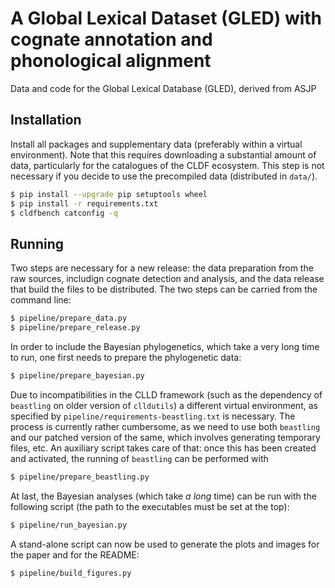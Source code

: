 # A Global Lexical Dataset (GLED) with cognate annotation and phonological alignment

Data and code for the Global Lexical Database (GLED), derived from ASJP

## Installation


Install all packages and supplementary data (preferably within a virtual environment). Note that this requires downloading a substantial amount of data, particularly for the catalogues of the CLDF ecosystem. This step is not necessary if you decide to use the precompiled data (distributed in `data/`).

```bash
$ pip install --upgrade pip setuptools wheel 
$ pip install -r requirements.txt
$ cldfbench catconfig -q
```

## Running

Two steps are necessary for a new release: the data preparation from the raw sources, includign cognate detection and analysis, and the data release that build the files to be distributed. The two steps can be carried from the command line:

```bash
$ pipeline/prepare_data.py
$ pipeline/prepare_release.py
```

In order to include the Bayesian phylogenetics, which take a very long time to
run, one first needs to prepare the phylogenetic data:

```bash
$ pipeline/prepare_bayesian.py
```

Due to incompatibilities in the CLLD framework (such as the dependency of
`beastling` on older version of `clldutils`) a different virtual environment,
as specified by `pipeline/requirements-beastling.txt` is necessary. The
process is currently rather cumbersome, as we need to use both
`beastling` and our patched version of the same, which involves generating
temporary files, etc. An auxiliary script takes care of that: once
this has been created and activated, the running of `beastling` can
be performed with

```bash
$ pipeline/prepare_beastling.py
```

At last, the Bayesian analyses (which take *a long* time) can be
run with the following script (the path to the executables must
be set at the top):

```bash
$ pipeline/run_bayesian.py
```

A stand-alone script can now be used
to generate the plots and images for the paper and for the README:

```bash
$ pipeline/build_figures.py
```
